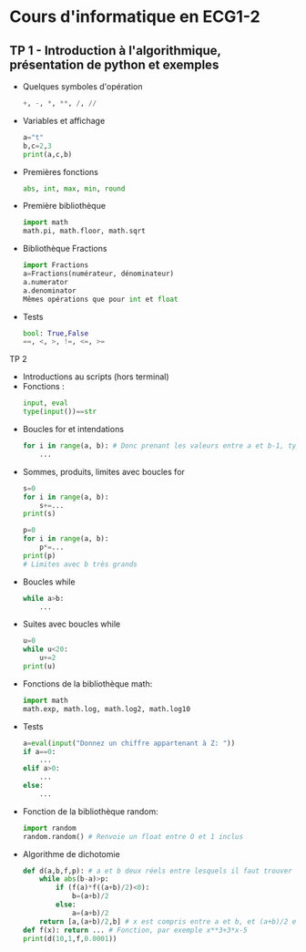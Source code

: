 # Cours d'informatique en ECG1-2

## TP 1 - Introduction à l'algorithmique, présentation de python et exemples

- Quelques symboles d'opération
    ```python
    +, -, *, **, /, //
    ```
- Variables et affichage
    ```python
    a="t"
    b,c=2,3
    print(a,c,b)
    ```
- Premières fonctions
    ```python
    abs, int, max, min, round
    ```
- Première bibliothèque
    ```python
    import math
    math.pi, math.floor, math.sqrt
    ```
- Bibliothèque Fractions 
    ```python
    import Fractions
    a=Fractions(numérateur, dénominateur)
    a.numerator
    a.denominator
    Mêmes opérations que pour int et float
    ```
- Tests
    ```python
    bool: True,False
    ==, <, >, !=, <=, >=
    ```

TP 2
- Introductions au scripts (hors terminal)
- Fonctions : 
    ```python
    input, eval
    type(input())==str
    ```
- Boucles for et intendations
    ```python
    for i in range(a, b): # Donc prenant les valeurs entre a et b-1, type(a)==type(b)==int
        ...
    ```
- Sommes, produits, limites avec boucles for
    ```python
    s=0
    for i in range(a, b):
        s+=...
    print(s)

    p=0
    for i in range(a, b):
        p*=...
    print(p)
    # Limites avec b très grands
    ```
- Boucles while
    ```python
    while a>b:
        ...
    ```
- Suites avec boucles while
    ```python
    u=0
    while u<20:
        u+=2
    print(u)
    ```
- Fonctions de la bibliothèque math: 
    ```python
    import math
    math.exp, math.log, math.log2, math.log10
    ```
- Tests
    ```python
    a=eval(input("Donnez un chiffre appartenant à Z: "))
    if a==0:
        ...
    elif a>0:
        ...
    else:
        ...
    ```
- Fonction de la bibliothèque random:
    ```python
    import random
    random.random() # Renvoie un float entre O et 1 inclus
    ```
- Algorithme de dichotomie
    ```python
    def d(a,b,f,p): # a et b deux réels entre lesquels il faut trouver alpha tel que f(alpha)=0, f la fonction et p la précision (par exemple 0.001)
        while abs(b-a)>p:
            if (f(a)*f((a+b)/2)<0):
                b=(a+b)/2
            else:
                a=(a+b)/2
        return [a,(a+b)/2,b] # x est compris entre a et b, et (a+b)/2 est le milieu de cet intervalle
    def f(x): return ... # Fonction, par exemple x**3+3*x-5
    print(d(10,1,f,0.0001))
    ```